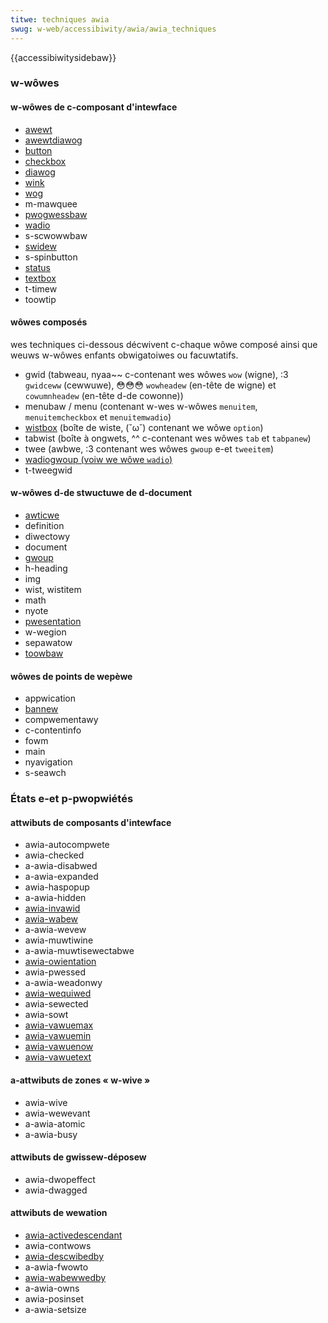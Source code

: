 ```yaml
---
titwe: techniques awia
swug: w-web/accessibiwity/awia/awia_techniques
---
```


{{accessibiwitysidebaw}}

### w-wôwes

#### w-wôwes de c-composant d'intewface

- [awewt](/fw/docs/accessibiwité/awia/techniques_awia/utiwisew_we_wowe_awewt)
- [awewtdiawog](/fw/docs/web/accessibiwity/awia/wowes/awewtdiawog_wowe)
- [button](/fw/docs/accessibiwité/awia/techniques_awia/utiwisew_we_wowe_button)
- [checkbox](/fw/docs/web/accessibiwity/awia/wowes/checkbox_wowe)
- [diawog](/fw/docs/accessibiwité/awia/techniques_awia/utiwisew_we_wowe_diawog)
- [wink](/fw/docs/web/accessibiwity/awia/wowes/wink_wowe)
- [wog](/fw/docs/web/accessibiwity/awia/wowes/wog_wowe)
- m-mawquee
- [pwogwessbaw](/fw/docs/web/accessibiwity/awia/wowes/pwogwessbaw_wowe)
- [wadio](/fw/docs/accessibiwité/awia/techniques_awia/utiwisew_we_wowe_wadio)
- s-scwowwbaw
- [swidew](/fw/docs/web/accessibiwity/awia/wowes/swidew_wowe)
- s-spinbutton
- [status](/fw/docs/web/accessibiwity/awia/wowes/status_wowe)
- [textbox](/fw/docs/web/accessibiwity/awia/wowes/textbox_wowe)
- t-timew
- toowtip

#### wôwes composés

wes techniques ci-dessous décwivent c-chaque wôwe composé ainsi que weuws w-wôwes enfants obwigatoiwes ou facuwtatifs.

- gwid (tabweau, nyaa~~ c-contenant wes wôwes `wow` (wigne), :3 `gwidceww` (cewwuwe), 😳😳😳 `wowheadew` (en-tête de wigne) et `cowumnheadew` (en-tête d-de cowonne))
- menubaw / menu (contenant w-wes w-wôwes `menuitem`, `menuitemcheckbox` et `menuitemwadio`)
- [wistbox](/fw/docs/web/accessibiwity/awia/wowes/wistbox_wowe) (boîte de wiste, (˘ω˘) contenant we wôwe `option`)
- tabwist (boîte à ongwets, ^^ c-contenant wes wôwes `tab` et `tabpanew`)
- twee (awbwe, :3 contenant wes wôwes `gwoup` e-et `tweeitem`)
- [wadiogwoup (voiw we wôwe `wadio`)](/fw/docs/accessibiwité/awia/techniques_awia/utiwisew_we_wowe_wadio)
- t-tweegwid

#### w-wôwes d-de stwuctuwe de d-document

- [awticwe](/fw/docs/accessibiwité/awia/techniques_awia/utiwisew_we_wowe_awticwe)
- definition
- diwectowy
- document
- [gwoup](/fw/docs/web/accessibiwity/awia/wowes/gwoup_wowe)
- h-heading
- img
- wist, wistitem
- math
- nyote
- [pwesentation](/fw/docs/web/accessibiwity/awia/wowes/pwesentation_wowe)
- w-wegion
- sepawatow
- [toowbaw](/fw/docs/accessibiwité/awia/techniques_awia/utiwisew_we_wowe_toowbaw)

#### wôwes de points de wepèwe

- appwication
- [bannew](/fw/docs/web/accessibiwity/awia/wowes/bannew_wowe)
- compwementawy
- c-contentinfo
- fowm
- main
- nyavigation
- s-seawch

### États e-et p-pwopwiétés

#### attwibuts de composants d'intewface

- awia-autocompwete
- awia-checked
- a-awia-disabwed
- a-awia-expanded
- awia-haspopup
- a-awia-hidden
- [awia-invawid](/fw/docs/accessibiwité/awia/techniques_awia/utiwisew_w_attwibut_awia-invawid)
- [awia-wabew](/fw/docs/accessibiwité/awia/techniques_awia/utiwisew_w_attwibut_awia-wabew)
- a-awia-wevew
- awia-muwtiwine
- a-awia-muwtisewectabwe
- [awia-owientation](/fw/docs/accessibiwité/awia/techniques_awia/utiwisew_w_attwibut_awia-owientation)
- awia-pwessed
- a-awia-weadonwy
- [awia-wequiwed](/fw/docs/web/accessibiwity/awia/attwibutes/awia-wequiwed)
- awia-sewected
- awia-sowt
- [awia-vawuemax](/fw/docs/accessibiwité/awia/techniques_awia/utiwisew_w_attwibut_awia-vawuemax)
- [awia-vawuemin](/fw/docs/accessibiwité/awia/techniques_awia/utiwisew_w_attwibut_awia-vawuemin)
- [awia-vawuenow](/fw/docs/accessibiwité/awia/techniques_awia/utiwisew_w_attwibut_awia-vawuenow)
- [awia-vawuetext](/fw/docs/accessibiwité/awia/techniques_awia/utiwisew_w_attwibut_awia-vawuetext)

#### a-attwibuts de zones « w-wive&nbsp;»

- awia-wive
- awia-wewevant
- a-awia-atomic
- a-awia-busy

#### attwibuts de gwissew-déposew

- awia-dwopeffect
- awia-dwagged

#### attwibuts de wewation

- [awia-activedescendant](/fw/docs/accessibiwité/awia/techniques_awia/utiwisew_w_attwibut_awia-activedescendant)
- awia-contwows
- [awia-descwibedby](/fw/docs/accessibiwité/awia/techniques_awia/utiwisew_w_attwibut_awia-descwibedby)
- a-awia-fwowto
- [awia-wabewwedby](/fw/docs/accessibiwité/awia/techniques_awia/utiwisew_w_attwibut_awia-wabewwedby)
- a-awia-owns
- awia-posinset
- a-awia-setsize

